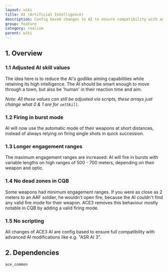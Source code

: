 ```yaml
---
layout: wiki
title: AI (Artificial Intelligence)
description: Config based changes to AI to ensure compatibility with advanced AI modifications
group: feature
category: realism
parent: wiki
---
```


## 1. Overview

### 1.1 Adjusted AI skill values
The idea here is to reduce the AI's godlike aiming capabilities while retaining its high intelligence. The AI should be smart enough to move through a town, but also be 'human' in their reaction time and aim.

*Note: All these values can still be adjusted via scripts, these arrays just change what 0 & 1 are for `setSkill`.*

### 1.2 Firing in burst mode
AI will now use the automatic mode of their weapons at short distances, instead of always relying on firing single shots in quick succession.

### 1.3 Longer engagement ranges
The maximum engagement ranges are increased: AI will fire in bursts with variable lengths on high ranges of 500 - 700 meters, depending on their weapon and optic.

### 1.4 No dead zones in CQB
Some weapons had minimum engagement ranges. If you were as close as 2 meters to an AAF soldier, he wouldn't open fire, because the AI couldn't find any valid fire mode for their weapon. ACE3 removes this behaviour mostly notable in CQB by adding a valid firing mode.

### 1.5 No scripting
All changes of ACE3 AI are config based to ensure full compatibility with advanced AI modifications like e.g. "ASR AI 3".

## 2. Dependencies

`ace_common`
